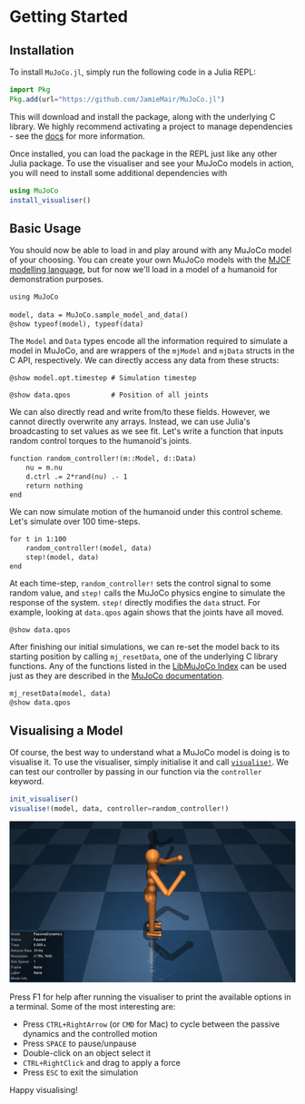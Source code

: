 # Getting Started

## Installation

To install `MuJoCo.jl`, simply run the following code in a Julia REPL:
```julia
import Pkg
Pkg.add(url="https://github.com/JamieMair/MuJoCo.jl")
```
This will download and install the package, along with the underlying C library. We highly recommend activating a project to manage dependencies - see the [docs](https://docs.julialang.org/en/v1/stdlib/Pkg/) for more information.

Once installed, you can load the package in the REPL just like any other Julia package. To use the visualiser and see your MuJoCo models in action, you will need to install some additional dependencies with
```julia
using MuJoCo
install_visualiser()
```

## Basic Usage

You should now be able to load in and play around with any MuJoCo model of your choosing. You can create your own MuJoCo models with the [MJCF modelling language](https://mujoco.readthedocs.io/en/stable/XMLreference.html), but for now we'll load in a model of a humanoid for demonstration purposes.
```@example demo
using MuJoCo

model, data = MuJoCo.sample_model_and_data()
@show typeof(model), typeof(data)
```
The `Model` and `Data` types encode all the information required to simulate a model in MuJoCo, and are wrappers of the `mjModel` and `mjData` structs in the C API, respectively. We can directly access any data from these structs:
```@example demo
@show model.opt.timestep # Simulation timestep
```
```@example demo
@show data.qpos          # Position of all joints
```
We can also directly read and write from/to these fields. However, we cannot directly overwrite any arrays. Instead, we can use Julia's broadcasting to set values as we see fit. Let's write a function that inputs random control torques to the humanoid's joints.
```@example demo
function random_controller!(m::Model, d::Data)
    nu = m.nu
    d.ctrl .= 2*rand(nu) .- 1
    return nothing
end
```
We can now simulate motion of the humanoid under this control scheme. Let's simulate over 100 time-steps.
```@example demo
for t in 1:100
    random_controller!(model, data)
    step!(model, data)
end
```
At each time-step, `random_controller!` sets the control signal to some random value, and `step!` calls the MuJoCo physics engine to simulate the response of the system. `step!` directly modifies the `data` struct. For example, looking at `data.qpos` again shows that the joints have all moved.
```@example demo
@show data.qpos
```
After finishing our initial simulations, we can re-set the model back to its starting position by calling `mj_resetData`, one of the underlying C library functions. Any of the functions listed in the [LibMuJoCo Index](@ref) can be used just as they are described in the [MuJoCo documentation](https://mujoco.readthedocs.io/en/stable/APIreference/index.html).
```@example demo
mj_resetData(model, data)
@show data.qpos
```

## Visualising a Model

Of course, the best way to understand what a MuJoCo model is doing is to visualise it. To use the visualiser, simply initialise it and call [`visualise!`](@ref). We can test our controller by passing in our function via the `controller` keyword.
```julia
init_visualiser()
visualise!(model, data, controller=random_controller!)
```
![](humanoid_random_demo.gif)

Press F1 for help after running the visualiser to print the available options in a terminal. Some of the most interesting are:
- Press `CTRL+RightArrow` (or `CMD` for Mac) to cycle between the passive dynamics and the controlled motion
- Press `SPACE` to pause/unpause
- Double-click on an object select it
- `CTRL+RightClick` and drag to apply a force
- Press `ESC` to exit the simulation

Happy visualising!